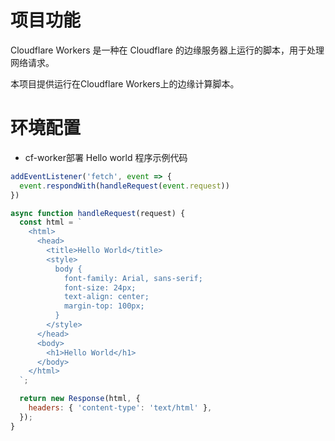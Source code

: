 # 项目功能

Cloudflare Workers 是一种在 Cloudflare 的边缘服务器上运行的脚本，用于处理网络请求。

本项目提供运行在Cloudflare Workers上的边缘计算脚本。


# 环境配置

- cf-worker部署 Hello world 程序示例代码

```js
addEventListener('fetch', event => {
  event.respondWith(handleRequest(event.request))
})

async function handleRequest(request) {
  const html = `
    <html>
      <head>
        <title>Hello World</title>
        <style>
          body {
            font-family: Arial, sans-serif;
            font-size: 24px;
            text-align: center;
            margin-top: 100px;
          }
        </style>
      </head>
      <body>
        <h1>Hello World</h1>
      </body>
    </html>
  `;

  return new Response(html, {
    headers: { 'content-type': 'text/html' },
  });
}
```
